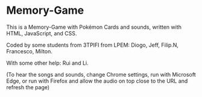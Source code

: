 # Memory-Game

This is a Memory-Game with Pokémon Cards and sounds, written with HTML, JavaScript, and CSS.

Coded by some students from 3TPIFI from LPEM: Diogo, Jeff, Filip.N, Francesco, Milton.

With some other help: Rui and Li.

(To hear the songs and sounds, change Chrome settings, run with Microsoft Edge, or run with Firefox and allow the audio on top close to the URL and refresh the page)
